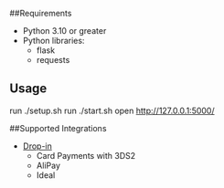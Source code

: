 ##Requirements
- Python 3.10 or greater
- Python libraries:
  - flask
  - requests

## Usage
run ./setup.sh
run ./start.sh
open http://127.0.0.1:5000/

##Supported Integrations
- [Drop-in](https://docs.adyen.com/checkout/drop-in-web)
  - Card Payments with 3DS2
  - AliPay
  - Ideal
